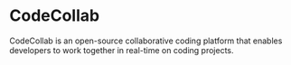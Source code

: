# CodeCollab
CodeCollab is an open-source collaborative coding platform that enables developers to work together in real-time on coding projects. 

